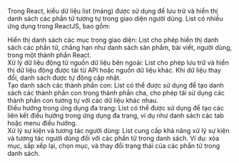 Trong React, kiểu dữ liệu list (mảng) được sử dụng để lưu trữ và hiển thị danh sách các phần tử tương tự trong giao diện người dùng. List có nhiều ứng dụng trong ReactJS, bao gồm:<br/>

Hiển thị danh sách các mục trong giao diện: List cho phép hiển thị danh sách các phần tử, chẳng hạn như danh sách sản phẩm, bài viết, người dùng, trong một thành phần React.<br/>
Xử lý dữ liệu động từ nguồn dữ liệu bên ngoài: List cho phép lưu trữ và hiển thị dữ liệu động được tải từ API hoặc nguồn dữ liệu khác. Khi dữ liệu thay đổi, danh sách được tự động cập nhật.<br/>
Tạo danh sách các thành phần con: List có thể được sử dụng để tạo danh sách các thành phần con trong thành phần cha, cho phép tái sử dụng các thành phần con tương tự với các dữ liệu khác nhau.<br/>
Điều hướng trong ứng dụng đa trang: List có thể được sử dụng để tạo các liên kết điều hướng trong ứng dụng đa trang, ví dụ như danh sách các tab hoặc menu điều hướng.<br/>
Xử lý sự kiện và tương tác người dùng: List cung cấp khả năng xử lý sự kiện và tương tác người dùng đối với các phần tử trong danh sách. Ví dụ: xóa mục, sắp xếp lại, chọn mục, và thay đổi trạng thái của các phần tử trong danh sách.<br/>